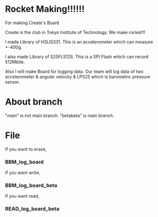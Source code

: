 # Rocket Making!!!!!!
For making Create's Board

Create is the club in Tokyo Institute of Technology.
We make rocket!!!

I made Library of H3LIS331.
This is an accelerometer which can measure +-400g.

I also made Library of S25FL512S.
This is a SPI Flash which can record 512Mbite.

Also I will make Board for logging data.
Our team will log data of two accelerometer & angular velocity & LPS25 which is barometric pressure sensor.

# About branch
"main" is not main branch.
"betabeta" is main branch.


# File
If you want to erase,

### BBM_log_board


If you want write,

### BBM_log_board_beta


If you want read,

### READ_log_board_beta

